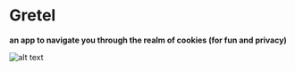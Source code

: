 # Gretel
**an app to navigate you through the realm of cookies (for fun and privacy)**

![alt text](https://upload.wikimedia.org/wikipedia/commons/d/d1/Hansel-and-gretel-rackham.jpg)
